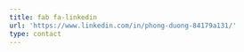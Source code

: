 ```yaml
---
title: fab fa-linkedin
url: 'https://www.linkedin.com/in/phong-duong-84179a131/'
type: contact
---
```


